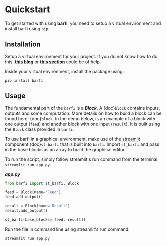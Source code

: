 # Quickstart

To get started with using **barfi**, you need to setup a virtual environment and install barfi using `pip`.

## Installation

Setup a virtual environment for your project. If you do not know how to do this, [**this blog**](https://krishadi.com/zettelkasten/python.html) or [**this section**](https://docs.streamlit.io/library/get-started/installation#set-up-your-virtual-environment) could be of help. 

Inside your virtual environment, install the package using:
```shell
pip install barfi
```

## Usage

The fundamental part of the `barfi` is a ***Block***. A {doc}`block` contains inputs, outputs and some computation. More details on how to build a block can be found here: {doc}`block`. In the demo below, is an example of a block with one output (`feed`) and another block with one input (`result`). It is built using the `Block` class provided in `barfi`.

To use barfi in a graphical environment, make use of the [streamlit](https://docs.streamlit.io/) component {doc}`st-barfi` that is built into `barfi`. Import `st_barfi` and pass in the base blocks as an array to build the graphical editor.

To run the script, simply follow streamlit's run command from the terminal. `streamlit run app.py`.

***app.py***
```python
from barfi import st_barfi, Block

feed = Block(name='Feed')
feed.add_output()

result = Block(name='Result')
result.add_output()

st_barfi(base_blocks=[feed, result])
```

Run the file in command line using streamlit's run command:

```shell
streamlit run app.py
```
